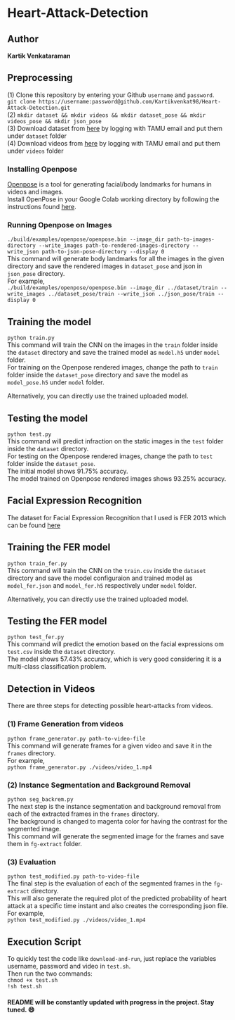 # Heart-Attack-Detection

## Author
**Kartik Venkataraman**


## Preprocessing


(1) Clone this repository by entering your Github ``username`` and ``password``.<br>
 ``git clone https://username:password@github.com/Kartikvenkat98/Heart-Attack-Detection.git``<br>
(2) ``mkdir dataset && mkdir videos && mkdir dataset_pose && mkdir videos_pose && mkdir json_pose``<br>
(3) Download dataset from [here](https://drive.google.com/drive/folders/16HhfMovQMS8iMgBVFRwJ4tmpOwmVzprG?usp=sharing) by logging with TAMU email and put them under ``dataset`` folder <br>
(4) Download videos from [here](https://drive.google.com/drive/folders/1ka5vGFS09oeEejoiIFoFbgdrHPmMXCxr?usp=sharing) by logging with TAMU email and put them under ``videos`` folder <br>


### Installing Openpose

[Openpose](https://github.com/CMU-Perceptual-Computing-Lab/openpose) is a tool for generating facial/body landmarks for humans in videos and images. <br>
Install OpenPose in your Google Colab working directory by following the instructions found [here](https://colab.research.google.com/github/tugstugi/dl-colab-notebooks/blob/master/notebooks/OpenPose.ipynb). <br>


### Running Openpose on Images

``./build/examples/openpose/openpose.bin --image_dir path-to-images-directory --write_images path-to-rendered-images-directory --write_json path-to-json-pose-directory --display 0`` <br>
This command will generate body landmarks for all the images in the given directory and save the rendered images in ``dataset_pose`` and json in ``json_pose`` directory. <br>
For example, <br>
``./build/examples/openpose/openpose.bin --image_dir ../dataset/train --write_images ../dataset_pose/train --write_json ../json_pose/train --display 0`` <br>


## Training the model

``python train.py`` <br>
This command will train the CNN on the images in the ``train`` folder inside the ``dataset`` directory and save the trained model as ``model.h5`` under ``model`` folder. <br>
For training on the Openpose rendered images, change the path to ``train`` folder inside the ``dataset_pose`` directory and save the model as ``model_pose.h5`` under ``model`` folder. <br>

Alternatively, you can directly use the trained uploaded model.


## Testing the model

``python test.py`` <br>
This command will predict infraction on the static images in the ``test`` folder inside the ``dataset`` directory. <br>
For testing on the Openpose rendered images, change the path to ``test`` folder inside the ``dataset_pose``. <br>
The initial model shows 91.75% accuracy. <br>
The model trained on Openpose rendered images shows 93.25% accuracy. <br>


## Facial Expression Recognition

The dataset for Facial Expression Recognition that I used is FER 2013 which can be found [here](https://www.kaggle.com/c/challenges-in-representation-learning-facial-expression-recognition-challenge/data)


## Training the FER model

``python train_fer.py`` <br>
This command will train the CNN on the ``train.csv`` inside the ``dataset`` directory and save the model configuraion and trained model as ``model_fer.json`` and ``model_fer.h5`` respectively under ``model`` folder. <br>

Alternatively, you can directly use the trained uploaded model.


## Testing the FER model

``python test_fer.py`` <br>
This command will predict the emotion based on the facial expressions om ``test.csv`` inside the ``dataset`` directory. <br>
The model shows 57.43% accuracy, which is very good considering it is a multi-class classification problem. <br>


## Detection in Videos

There are three steps for detecting possible heart-attacks from videos.

### (1) Frame Generation from videos

``python frame_generator.py path-to-video-file`` <br>
This command will generate frames for a given video and save it in the ``frames`` directory. <br>
For example, <br>
``python frame_generator.py ./videos/video_1.mp4`` <br>


### (2) Instance Segmentation and Background Removal

``python seg_backrem.py`` <br>
The next step is the instance segmentation and background removal from each of the extracted frames in the ``frames`` directory. <br>
The background is changed to magenta color for having the contrast for the segmented image. <br>
This command will generate the segmented image for the frames and save them in ``fg-extract`` folder. <br>


### (3) Evaluation

``python test_modified.py path-to-video-file`` <br>
The final step is the evaluation of each of the segmented frames in the ``fg-extract`` directory. <br>
This will also generate the required plot of the predicted probability of heart attack at a specific time instant and also creates the corresponding json file. <br>
For example, <br>
``python test_modified.py ./videos/video_1.mp4`` <br>


## Execution Script

To quickly test the code like ``download-and-run``, just replace the variables username, password and video in ``test.sh``.<br>
Then run the two commands:<br>
``chmod +x test.sh``<br>
``!sh test.sh``<br>


#### README will be constantly updated with progress in the project. Stay tuned. :smile:

